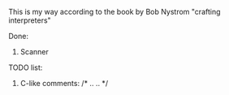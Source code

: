 This is my way according to the book by Bob Nystrom "crafting interpreters"

Done:
1. Scanner


TODO list:
1. C-like comments: /* .. .. */
